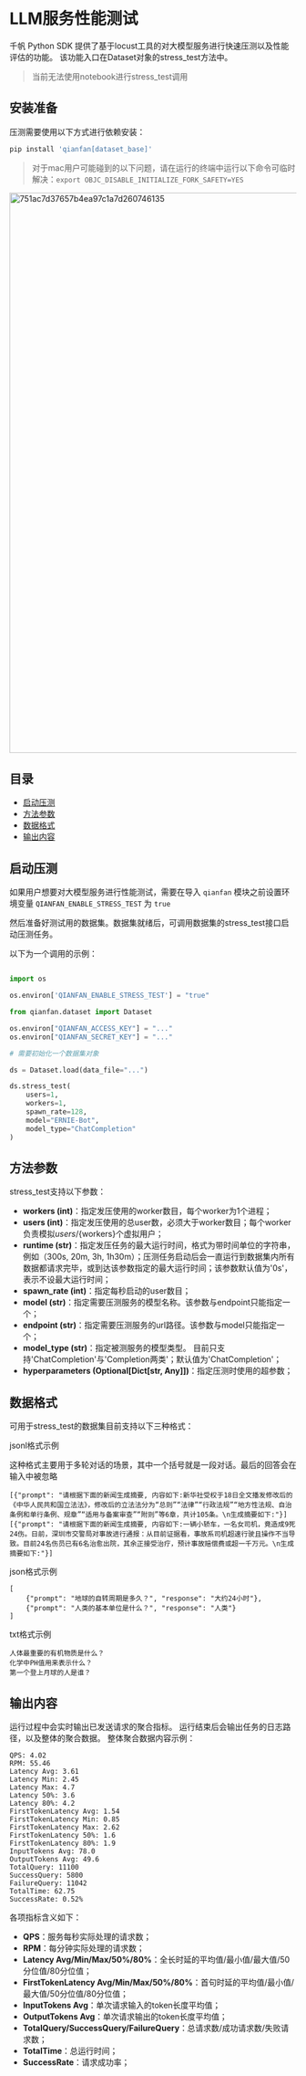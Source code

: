 # LLM服务性能测试

千帆 Python SDK 提供了基于locust工具的对大模型服务进行快速压测以及性能评估的功能。
该功能入口在Dataset对象的stress_test方法中。

> 当前无法使用notebook进行stress_test调用

## 安装准备

压测需要使用以下方式进行依赖安装：
```bash
pip install 'qianfan[dataset_base]'
```

> 对于mac用户可能碰到的以下问题，请在运行的终端中运行以下命令可临时解决：`export OBJC_DISABLE_INITIALIZE_FORK_SAFETY=YES`

<img width="982" alt="751ac7d37657b4ea97c1a7d260746135" src="https://github.com/baidubce/bce-qianfan-sdk/assets/5894042/28979f39-e7b1-42d5-8ebd-66ee95ec73f4">


## 目录

- [启动压测](#启动压测)
- [方法参数](#方法参数)
- [数据格式](#数据格式)
- [输出内容](#输出内容)

## 启动压测

如果用户想要对大模型服务进行性能测试，需要在导入 `qianfan` 模块之前设置环境变量 `QIANFAN_ENABLE_STRESS_TEST` 为 `true`

然后准备好测试用的数据集。数据集就绪后，可调用数据集的stress_test接口启动压测任务。

以下为一个调用的示例：

```python

import os

os.environ['QIANFAN_ENABLE_STRESS_TEST'] = "true"

from qianfan.dataset import Dataset

os.environ["QIANFAN_ACCESS_KEY"] = "..."
os.environ["QIANFAN_SECRET_KEY"] = "..."

# 需要初始化一个数据集对象

ds = Dataset.load(data_file="...")

ds.stress_test(
    users=1,
    workers=1,
    spawn_rate=128,
    model="ERNIE-Bot",
    model_type="ChatCompletion"
)

```
## 方法参数
stress_test支持以下参数：

- **workers (int)**：指定发压使用的worker数目，每个worker为1个进程；
- **users (int)**：指定发压使用的总user数，必须大于worker数目；每个worker负责模拟${users}/${workers}个虚拟用户；
- **runtime (str)**：指定发压任务的最大运行时间，格式为带时间单位的字符串，例如（300s, 20m, 3h, 1h30m）；压测任务启动后会一直运行到数据集内所有数据都请求完毕，或到达该参数指定的最大运行时间；该参数默认值为'0s'，表示不设最大运行时间；
- **spawn_rate (int)**：指定每秒启动的user数目；
- **model (str)**：指定需要压测服务的模型名称。该参数与endpoint只能指定一个；
- **endpoint (str)**：指定需要压测服务的url路径。该参数与model只能指定一个；
- **model_type (str)**：指定被测服务的模型类型。 目前只支持'ChatCompletion'与'Completion两类'；默认值为'ChatCompletion'；
- **hyperparameters (Optional[Dict[str, Any]])**：指定压测时使用的超参数；


## 数据格式
可用于stress_test的数据集目前支持以下三种格式：

jsonl格式示例

这种格式主要用于多轮对话的场景，其中一个括号就是一段对话。最后的回答会在输入中被忽略

    [{"prompt": "请根据下面的新闻生成摘要, 内容如下:新华社受权于18日全文播发修改后的《中华人民共和国立法法》，修改后的立法法分为“总则”“法律”“行政法规”“地方性法规、自治条例和单行条例、规章”“适用与备案审查”“附则”等6章，共计105条。\n生成摘要如下:"}]
    [{"prompt": "请根据下面的新闻生成摘要, 内容如下:一辆小轿车，一名女司机，竟造成9死24伤。日前，深圳市交警局对事故进行通报：从目前证据看，事故系司机超速行驶且操作不当导致。目前24名伤员已有6名治愈出院，其余正接受治疗，预计事故赔偿费或超一千万元。\n生成摘要如下:"}]

json格式示例
    
    [
        {"prompt": "地球的自转周期是多久？", "response": "大约24小时"},
        {"prompt": "人类的基本单位是什么？", "response": "人类"}
    ]

txt格式示例

    人体最重要的有机物质是什么？
    化学中PH值用来表示什么？
    第一个登上月球的人是谁？


## 输出内容
运行过程中会实时输出已发送请求的聚合指标。
运行结束后会输出任务的日志路径，以及整体的聚合数据。
整体聚合数据内容示例：

    QPS: 4.02
    RPM: 55.46
    Latency Avg: 3.61
    Latency Min: 2.45
    Latency Max: 4.7
    Latency 50%: 3.6
    Latency 80%: 4.2
    FirstTokenLatency Avg: 1.54
    FirstTokenLatency Min: 0.85
    FirstTokenLatency Max: 2.62
    FirstTokenLatency 50%: 1.6
    FirstTokenLatency 80%: 1.9
    InputTokens Avg: 78.0
    OutputTokens Avg: 49.6
    TotalQuery: 11100
    SuccessQuery: 5800
    FailureQuery: 11042
    TotalTime: 62.75
    SuccessRate: 0.52%

各项指标含义如下：

- **QPS**：服务每秒实际处理的请求数；
- **RPM**：每分钟实际处理的请求数；
- **Latency Avg/Min/Max/50%/80%**：全长时延的平均值/最小值/最大值/50分位值/80分位值；
- **FirstTokenLatency Avg/Min/Max/50%/80%**：首句时延的平均值/最小值/最大值/50分位值/80分位值；
- **InputTokens Avg**：单次请求输入的token长度平均值；
- **OutputTokens Avg**：单次请求输出的token长度平均值；
- **TotalQuery/SuccessQuery/FailureQuery**：总请求数/成功请求数/失败请求数；
- **TotalTime**：总运行时间；
- **SuccessRate**：请求成功率；
